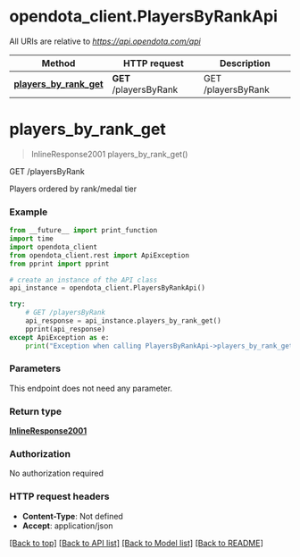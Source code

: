 # opendota_client.PlayersByRankApi

All URIs are relative to *https://api.opendota.com/api*

Method | HTTP request | Description
------------- | ------------- | -------------
[**players_by_rank_get**](PlayersByRankApi.md#players_by_rank_get) | **GET** /playersByRank | GET /playersByRank


# **players_by_rank_get**
> InlineResponse2001 players_by_rank_get()

GET /playersByRank

Players ordered by rank/medal tier

### Example
```python
from __future__ import print_function
import time
import opendota_client
from opendota_client.rest import ApiException
from pprint import pprint

# create an instance of the API class
api_instance = opendota_client.PlayersByRankApi()

try:
    # GET /playersByRank
    api_response = api_instance.players_by_rank_get()
    pprint(api_response)
except ApiException as e:
    print("Exception when calling PlayersByRankApi->players_by_rank_get: %s\n" % e)
```

### Parameters
This endpoint does not need any parameter.

### Return type

[**InlineResponse2001**](InlineResponse2001.md)

### Authorization

No authorization required

### HTTP request headers

 - **Content-Type**: Not defined
 - **Accept**: application/json

[[Back to top]](#) [[Back to API list]](../README.md#documentation-for-api-endpoints) [[Back to Model list]](../README.md#documentation-for-models) [[Back to README]](../README.md)

